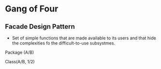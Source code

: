 # Gang of Four

## Facade Design Pattern
- Set of simple functions that are made available to its users and that hide the complexities fo the difficult-to-use subsystmes.

Package (A/B)

Class(A/B, 1/2)


